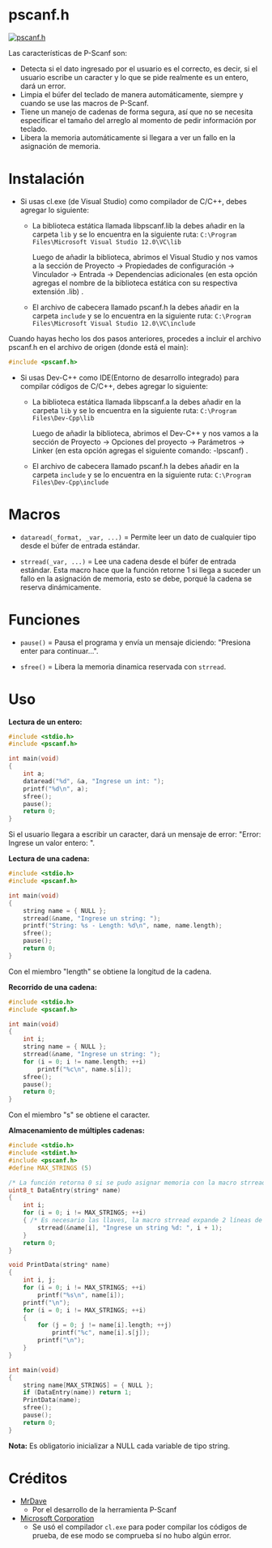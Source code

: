 # pscanf.h
[![pscanf.h](https://shields.southcla.ws/badge/PSCANF-V2.0-2f2f2f.svg?style=flat-square)](https://github.com/MrDave1999/pscanf.h)

Las características de P-Scanf son:

- Detecta si el dato ingresado por el usuario es el correcto, es decir, si el usuario escribe un caracter y lo que se pide realmente es un entero, dará un error.
- Limpia el búfer del teclado de manera automáticamente, siempre y cuando se use las macros de P-Scanf.
- Tiene un manejo de cadenas de forma segura, así que no se necesita especificar el tamaño del arreglo al momento de pedir información por teclado.
- Libera la memoria automáticamente si llegara a ver un fallo en la asignación de memoria.

# Instalación

- Si usas cl.exe (de Visual Studio) como  compilador de C/C++, debes agregar lo siguiente:

  - La biblioteca estática llamada libpscanf.lib la debes añadir en la carpeta `lib` y se lo encuentra en la siguiente ruta:            	`C:\Program Files\Microsoft Visual Studio 12.0\VC\lib`
	
	Luego de añadir la biblioteca, abrimos el Visual Studio y nos vamos a la sección de Proyecto -> Propiedades de configuración -> Vinculador -> Entrada -> Dependencias adicionales (en esta opción agregas el nombre de la biblioteca estática con su respectiva extensión .lib) .
	
  - El archivo de cabecera llamado pscanf.h la debes añadir en la carpeta `include` y se lo encuentra en la siguiente ruta:
	`C:\Program Files\Microsoft Visual Studio 12.0\VC\include`
 
Cuando hayas hecho los dos pasos anteriores, procedes a incluir el archivo pscanf.h en el archivo de origen (donde está el main):
```C
#include <pscanf.h>
```
- Si usas Dev-C++ como IDE(Entorno de desarrollo integrado) para compilar códigos de C/C++, debes agregar lo siguiente:

  - La biblioteca estática llamada libpscanf.a la debes añadir en la carpeta `lib` y se lo encuentra en la siguiente ruta: 
  `C:\Program Files\Dev-Cpp\lib`
	
	Luego de añadir la biblioteca, abrimos el Dev-C++ y nos vamos a la sección de Proyecto -> Opciones del proyecto -> Parámetros -> Linker (en esta opción agregas el siguiente comando: -lpscanf) .
	
  - El archivo de cabecera llamado pscanf.h la debes añadir en la carpeta `include` y se lo encuentra en la siguiente ruta:
  `C:\Program Files\Dev-Cpp\include`
 
# Macros

- `dataread(_format, _var, ...)` = Permite leer un dato de cualquier tipo desde el búfer de entrada estándar.

- `strread(_var, ...)` = Lee una cadena desde el búfer de entrada estándar. Esta macro hace que la función retorne 1 si llega a suceder un fallo en la asignación de memoria, esto se debe, porqué la cadena se reserva dinámicamente. 

# Funciones

- `pause()` = Pausa el programa y envía un mensaje diciendo: "Presiona enter para continuar...".

- `sfree()` = Libera la memoria dinamica reservada con `strread`.

# Uso

**Lectura de un entero:**
```C
#include <stdio.h>
#include <pscanf.h>

int main(void)
{
	int a;
	dataread("%d", &a, "Ingrese un int: ");
	printf("%d\n", a);
	sfree();
	pause();
	return 0;
}
```
Si el usuario llegara a escribir un caracter, dará un mensaje de error: "Error: Ingrese un valor entero: ".

**Lectura de una cadena:**
```C
#include <stdio.h>
#include <pscanf.h>

int main(void)
{
	string name = { NULL }; 
	strread(&name, "Ingrese un string: ");
	printf("String: %s - Length: %d\n", name, name.length);
	sfree();
	pause();
	return 0;
}
```
Con el miembro "length" se obtiene la longitud de la cadena.

**Recorrido de una cadena:**
```C
#include <stdio.h>
#include <pscanf.h>

int main(void)
{
	int i;
	string name = { NULL }; 
	strread(&name, "Ingrese un string: ");
	for (i = 0; i != name.length; ++i)
		printf("%c\n", name.s[i]);
	sfree();
	pause();
	return 0;
}
```
Con el miembro "s" se obtiene el caracter.

**Almacenamiento de múltiples cadenas:**
```C
#include <stdio.h>
#include <stdint.h>
#include <pscanf.h>
#define MAX_STRINGS (5)

/* La función retorna 0 si se pudo asignar memoria con la macro strread, de lo contrario, devuelve 1. */
uint8_t DataEntry(string* name)
{
	int i;
	for (i = 0; i != MAX_STRINGS; ++i)
	{ /* Es necesario las llaves, la macro strread expande 2 líneas de código. */
		strread(&name[i], "Ingrese un string %d: ", i + 1);
	}
	return 0;
}

void PrintData(string* name)
{
	int i, j;
	for (i = 0; i != MAX_STRINGS; ++i)
		printf("%s\n", name[i]);
	printf("\n");
	for (i = 0; i != MAX_STRINGS; ++i)
	{
		for (j = 0; j != name[i].length; ++j)
			printf("%c", name[i].s[j]);
		printf("\n");
	}
}

int main(void)
{
	string name[MAX_STRINGS] = { NULL };
	if (DataEntry(name)) return 1;
	PrintData(name);
	sfree();
	pause();
	return 0;
}
```

**Nota:** Es obligatorio inicializar a NULL cada variable de tipo string.

# Créditos

- [MrDave](https://github.com/MrDave1999) 
	- Por el desarrollo de la herramienta P-Scanf
- [Microsoft Corporation](https://github.com/Microsoft) 
	- Se usó el compilador `cl.exe` para poder compilar los códigos de prueba, de ese modo se comprueba sí no hubo algún error.
